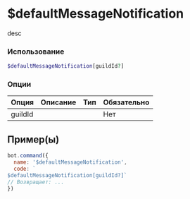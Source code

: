 # $defaultMessageNotification
desc
### Использование
```php
$defaultMessageNotification[guildId?]
```

### Опции

| Опция | Описание | Тип | Обязательно |
|--------|-------------|------|----------|
| guildId |  |  | Нет |  
## Пример(ы)

```javascript
bot.command({
  name: '$defaultMessageNotification',
  code: `
$defaultMessageNotification[guildId?]`
// Возвращает: ...
})
```